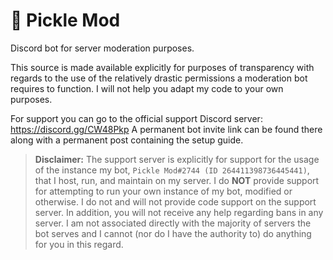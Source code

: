 # :cucumber: Pickle Mod
Discord bot for server moderation purposes.

This source is made available explicitly for purposes of transparency with regards
to the use of the relatively drastic permissions a moderation bot requires to function.
I will not help you adapt my code to your own purposes.

For support you can go to the official support Discord server: https://discord.gg/CW48Pkp
A permanent bot invite link can be found there along with a permanent post containing
the setup guide.

>**Disclaimer:** The support server is explicitly for support for the usage of
the instance my bot, `Pickle Mod#2744 (ID 264411398736445441)`, that I host, run,
and maintain on my server. I do **NOT** provide support for attempting to run your
own instance of my bot, modified or otherwise. I do not and will not provide code
support on the support server. In addition, you will not receive any help regarding
bans in any server. I am not associated directly with the majority of servers the
bot serves and I cannot (nor do I have the authority to) do anything for you in
this regard.
